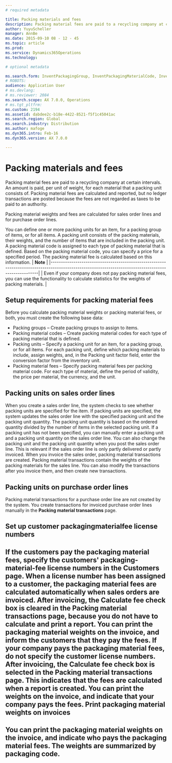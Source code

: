 ```yaml
---
# required metadata

title: Packing materials and fees
description: Packing material fees are paid to a recycling company at certain intervals. An amount is paid, per unit of weight, for each material that a packing unit consists of. Packing material fees are calculated and reported, but no ledger transactions are posted because the fees are not regarded as taxes to be paid to an authority.
author: YuyuScheller
manager: AnnBe
ms.date: 2015-09-10 08 - 12 - 45
ms.topic: article
ms.prod: 
ms.service: Dynamics365Operations
ms.technology: 

# optional metadata

ms.search.form: InventPackagingGroup, InventPackagingMaterialCode, InventPackagingMaterialFee, InventPackagingMaterialTrans, InventPackagingMaterialTransPurch, InventPackagingUnit
# ROBOTS: 
audience: Application User
# ms.devlang: 
# ms.reviewer: 2084
ms.search.scope: AX 7.0.0, Operations
# ms.tgt_pltfrm: 
ms.custom: 2194
ms.assetid: dabdee2c-b18e-4422-8521-f5f1c45041ac
ms.search.region: Global
ms.search.industry: Distribution
ms.author: mafoge
ms.dyn365.intro: Feb-16
ms.dyn365.version: AX 7.0.0

---
```


# Packing materials and fees

Packing material fees are paid to a recycling company at certain intervals. An amount is paid, per unit of weight, for each material that a packing unit consists of. Packing material fees are calculated and reported, but no ledger transactions are posted because the fees are not regarded as taxes to be paid to an authority.

Packing material weights and fees are calculated for sales order lines and for purchase order lines.

You can define one or more packing units for an item, for a packing group of items, or for all items. A packing unit consists of the packing materials, their weights, and the number of items that are included in the packing unit. A packing material code is assigned to each type of packing material that is defined. Based on the packing material code, you can specify a price for a specified period. The packing material fee is calculated based on this information.
| **Note**                                                                                                                                             |
|------------------------------------------------------------------------------------------------------------------------------------------------------|
| Even if your company does not pay packing material fees, you can use the functionality to calculate statistics for the weights of packing materials. |

## Setup requirements for packing material fees
Before you calculate packing material weights or packing material fees, or both, you must create the following base data:

-   Packing groups – Create packing groups to assign to items.
-   Packing material codes – Create packing material codes for each type of packing material that is defined.
-   Packing units – Specify a packing unit for an item, for a packing group, or for all items. For each packing unit, define which packing materials to include, assign weights, and, in the Packing unit factor field, enter the conversion factor from the inventory unit.
-   Packing material fees – Specify packing material fees per packing material code. For each type of material, define the period of validity, the price per material, the currency, and the unit.

## Packing units on sales order lines
When you create a sales order line, the system checks to see whether packing units are specified for the item. If packing units are specified, the system updates the sales order line with the specified packing unit and the packing unit quantity. The packing unit quantity is based on the ordered quantity divided by the number of items in the selected packing unit. If a packing unit has not been specified, you can manually enter a packing unit and a packing unit quantity on the sales order line. You can also change the packing unit and the packing unit quantity when you post the sales order line. This is relevant if the sales order line is only partly delivered or partly invoiced. When you invoice the sales order, packing material transactions are created. Packing material transactions contain the weights of the packing materials for the sales line. You can also modify the transactions after you invoice them, and then create new transactions.

## Packing units on purchase order lines
Packing material transactions for a purchase order line are not created by the system. You create transactions for invoiced purchase order lines manually in the **Packing material transactions** page.

## Set up customer packagingmaterialfee license numbers
If the customers pay the packaging material fees, specify the customers' packaging-material-fee license numbers in the **Customers** page. When a license number has been assigned to a customer, the packaging material fees are calculated automatically when sales orders are invoiced. After invoicing, the **Calculate fee** check box is cleared in the **Packing material transactions** page, because you do not have to calculate and print a report. You can print the packaging material weights on the invoice, and inform the customers that they pay the fees. If your company pays the packaging material fees, do not specify the customer license numbers. After invoicing, the **Calculate fee** check box is selected in the **Packing material transactions** page. This indicates that the fees are calculated when a report is created. You can print the weights on the invoice, and indicate that your company pays the fees.
Print packaging material weights on invoices
--------------------------------------------

You can print the packaging material weights on the invoice, and indicate who pays the packaging material fees. The weights are summarized by packaging code.
 
-



